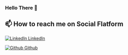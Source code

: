 ### Hello There 👋
<!--
**Elvanss/Elvanss** is a ✨ _special_ ✨ repository because its `README.md` (this file) appears on your GitHub profile.

Here are some ideas to get you started:

- 🔭 I’m currently working on ...
- 🌱 I’m currently learning ...
- 👯 I’m looking to collaborate on ...
- 🤔 I’m looking for help with ...
- 💬 Ask me about ...
- 📫 How to reach me: ...
- 😄 Pronouns: ...
- ⚡ Fun fact: ...
-->
## 📫 How to reach me on Social Flatform

[![LinkedIn](https://i.stack.imgur.com/gVE0j.png) LinkedIn](https://www.linkedin.com/in/duy-le-15390721b/)

[![Github](https://i.stack.imgur.com/tskMh.png) Github](https://github.com/Elvanss)



